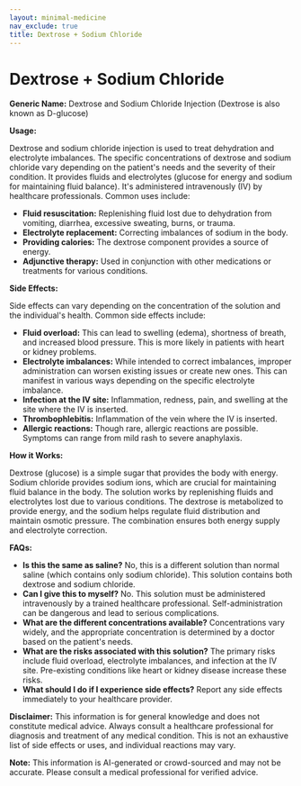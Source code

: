 ```yaml
---
layout: minimal-medicine
nav_exclude: true
title: Dextrose + Sodium Chloride
---
```


# Dextrose + Sodium Chloride

**Generic Name:** Dextrose and Sodium Chloride Injection (Dextrose is also known as D-glucose)

**Usage:**

Dextrose and sodium chloride injection is used to treat dehydration and electrolyte imbalances.  The specific concentrations of dextrose and sodium chloride vary depending on the patient's needs and the severity of their condition.  It provides fluids and electrolytes (glucose for energy and sodium for maintaining fluid balance). It's administered intravenously (IV) by healthcare professionals.  Common uses include:

* **Fluid resuscitation:** Replenishing fluid lost due to dehydration from vomiting, diarrhea, excessive sweating, burns, or trauma.
* **Electrolyte replacement:** Correcting imbalances of sodium in the body.
* **Providing calories:** The dextrose component provides a source of energy.
* **Adjunctive therapy:** Used in conjunction with other medications or treatments for various conditions.


**Side Effects:**

Side effects can vary depending on the concentration of the solution and the individual's health.  Common side effects include:

* **Fluid overload:** This can lead to swelling (edema), shortness of breath, and increased blood pressure. This is more likely in patients with heart or kidney problems.
* **Electrolyte imbalances:** While intended to correct imbalances, improper administration can worsen existing issues or create new ones.  This can manifest in various ways depending on the specific electrolyte imbalance.
* **Infection at the IV site:**  Inflammation, redness, pain, and swelling at the site where the IV is inserted.
* **Thrombophlebitis:** Inflammation of the vein where the IV is inserted.
* **Allergic reactions:** Though rare, allergic reactions are possible.  Symptoms can range from mild rash to severe anaphylaxis.


**How it Works:**

Dextrose (glucose) is a simple sugar that provides the body with energy.  Sodium chloride provides sodium ions, which are crucial for maintaining fluid balance in the body.  The solution works by replenishing fluids and electrolytes lost due to various conditions. The dextrose is metabolized to provide energy, and the sodium helps regulate fluid distribution and maintain osmotic pressure.  The combination ensures both energy supply and electrolyte correction.


**FAQs:**

* **Is this the same as saline?** No, this is a different solution than normal saline (which contains only sodium chloride). This solution contains both dextrose and sodium chloride.
* **Can I give this to myself?** No. This solution must be administered intravenously by a trained healthcare professional. Self-administration can be dangerous and lead to serious complications.
* **What are the different concentrations available?** Concentrations vary widely, and the appropriate concentration is determined by a doctor based on the patient's needs.
* **What are the risks associated with this solution?** The primary risks include fluid overload, electrolyte imbalances, and infection at the IV site.  Pre-existing conditions like heart or kidney disease increase these risks.
* **What should I do if I experience side effects?** Report any side effects immediately to your healthcare provider.


**Disclaimer:** This information is for general knowledge and does not constitute medical advice. Always consult a healthcare professional for diagnosis and treatment of any medical condition.  This is not an exhaustive list of side effects or uses, and individual reactions may vary.


**Note:** This information is AI-generated or crowd-sourced and may not be accurate. Please consult a medical professional for verified advice.